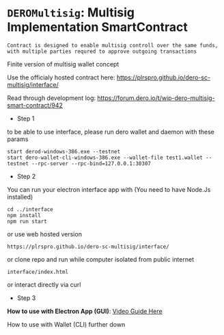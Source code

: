 # `DEROMultisig`: Multisig Implementation SmartContract

`Contract is designed to enable multisig controll over the same funds, with multiple parties requred to approve outgoing transactions`


Finite version of multisig wallet concept


Use the officialy hosted contract here:
https://plrspro.github.io/dero-sc-multisig/interface/


Read through development log:
https://forum.dero.io/t/wip-dero-multisig-smart-contract/942



- Step 1

to be able to use interface, please run dero wallet and daemon with these params
```
start derod-windows-386.exe --testnet
start dero-wallet-cli-windows-386.exe --wallet-file test1.wallet --testnet --rpc-server --rpc-bind=127.0.0.1:30307
```


- Step 2

You can run your electron interface app with (You need to have Node.Js installed)
```
cd ../interface
npm install
npm run start
```

or use web hosted version
```
https://plrspro.github.io/dero-sc-multisig/interface/
```

or clone repo and run while computer isolated from public internet
```
interface/index.html
```

or interact directly via curl

- Step 3

**How to use with Electron App (GUI)**: [Video Guide Here](https://plrspro.github.io/dero-sc-multisig/interface/)

How to use with Wallet (CLI) further down


